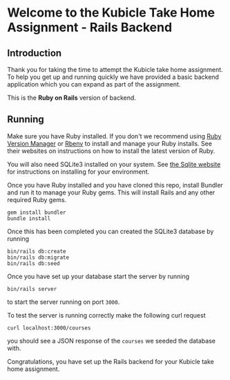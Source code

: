 # Welcome to the Kubicle Take Home Assignment - Rails Backend

## Introduction

Thank you for taking the time to attempt the Kubicle take home assignment. To help you get up and running quickly we have provided a basic backend application which you can expand as part of the assignment. 

This is the **Ruby on Rails** version of backend.

## Running

Make sure you have Ruby installed. If you don't we recommend using [Ruby Version Manager](https://rvm.io/) or [Rbenv](https://github.com/rbenv/rbenv) to install and manage your Ruby installs. See their websites on instructions on how to install the latest version of Ruby.

You will also need SQLite3 installed on your system. See [the Sqlite website](https://www.sqlite.org/) for instructions on installing for your environment.

Once you have Ruby installed and you have cloned this repo, install Bundler and run it to manage your Ruby gems. This will install Rails and any other required Ruby gems.

```
gem install bundler
bundle install
```

Once this has been completed you can created the SQLite3 database by running

```
bin/rails db:create
bin/rails db:migrate
bin/rails db:seed
```

Once you have set up your database start the server by running

```
bin/rails server
```

to start the server running on port `3000`.

To test the server is running correctly make the following curl request

```
curl localhost:3000/courses
```

you should see a JSON response of the `courses` we seeded the database with.

Congratulations, you have set up the Rails backend for your Kubicle take home assignment.

